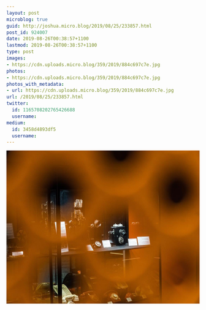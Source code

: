 ```yaml
---
layout: post
microblog: true
guid: http://joshua.micro.blog/2019/08/25/233857.html
post_id: 924007
date: 2019-08-26T00:38:57+1100
lastmod: 2019-08-26T00:38:57+1100
type: post
images:
- https://cdn.uploads.micro.blog/359/2019/884c697c7e.jpg
photos:
- https://cdn.uploads.micro.blog/359/2019/884c697c7e.jpg
photos_with_metadata:
- url: https://cdn.uploads.micro.blog/359/2019/884c697c7e.jpg
url: /2019/08/25/233857.html
twitter:
  id: 1165708202765426688
  username: 
medium:
  id: 3458d4893df5
  username: 
---
```



<img src="uploads/2019/884c697c7e.jpg" width="600" height="400" alt="" />
